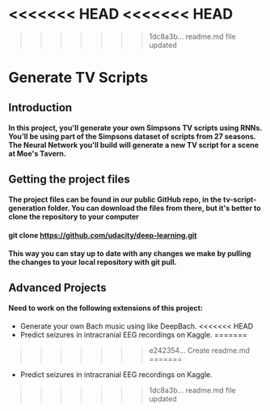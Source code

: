 <<<<<<< HEAD
<<<<<<< HEAD
=======
>>>>>>> 1dc8a3b... readme.md file updated
# Generate TV Scripts
## Introduction
#### In this project, you'll generate your own Simpsons TV scripts using RNNs. You'll be using part of the Simpsons dataset of scripts from 27 seasons. The Neural Network you'll build will generate a new TV script for a scene at Moe's Tavern.

## Getting the project files
#### The project files can be found in our public GitHub repo, in the tv-script-generation folder. You can download the files from there, but it's better to clone the repository to your computer

#### git clone https://github.com/udacity/deep-learning.git
#### This way you can stay up to date with any changes we make by pulling the changes to your local repository with git pull.


## Advanced Projects
#### Need to work on the following extensions of this project:
- Generate your own Bach music using like DeepBach.
<<<<<<< HEAD
- Predict seizures in intracranial EEG recordings on Kaggle.
=======

>>>>>>> e242354... Create readme.md
=======
- Predict seizures in intracranial EEG recordings on Kaggle.
>>>>>>> 1dc8a3b... readme.md file updated
